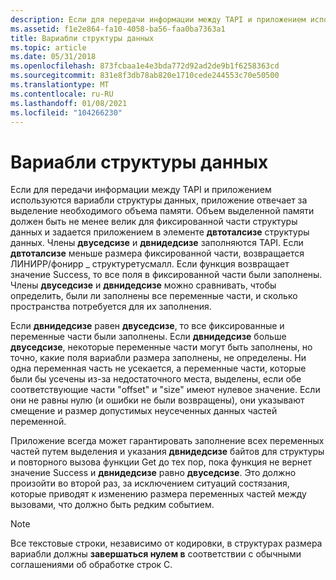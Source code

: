 ```yaml
---
description: Если для передачи информации между TAPI и приложением используются вариабли структуры данных, приложение отвечает за выделение необходимого объема памяти.
ms.assetid: f1e2e864-fa10-4058-ba56-faa0ba7363a1
title: Вариабли структуры данных
ms.topic: article
ms.date: 05/31/2018
ms.openlocfilehash: 873fcbaa1e4e3bda772d92ad2de9b1f6258363cd
ms.sourcegitcommit: 831e8f3db78ab820e1710cede244553c70e50500
ms.translationtype: MT
ms.contentlocale: ru-RU
ms.lasthandoff: 01/08/2021
ms.locfileid: "104266230"
---
```

# <a name="variably-sized-data-structures"></a>Вариабли структуры данных

Если для передачи информации между TAPI и приложением используются вариабли структуры данных, приложение отвечает за выделение необходимого объема памяти. Объем выделенной памяти должен быть не менее велик для фиксированной части структуры данных и задается приложением в элементе **двтоталсизе** структуры данных. Члены **двуседсизе** и **двнидедсизе** заполняются TAPI. Если **двтоталсизе** меньше размера фиксированной части, возвращается ЛИНИРР/фонирр \_ структуретусмалл. Если функция возвращает значение Success, то все поля в фиксированной части были заполнены. Члены **двуседсизе** и **двнидедсизе** можно сравнивать, чтобы определить, были ли заполнены все переменные части, и сколько пространства потребуется для их заполнения.

Если **двнидедсизе** равен **двуседсизе**, то все фиксированные и переменные части были заполнены. Если **двнидедсизе** больше **двуседсизе**, некоторые переменные части могут быть заполнены, но точно, какие поля вариабли размера заполнены, не определены. Ни одна переменная часть не усекается, а переменные части, которые были бы усечены из-за недостаточного места, выделены, если обе соответствующие части "offset" и "size" имеют нулевое значение. Если они не равны нулю (и ошибки не были возвращены), они указывают смещение и размер допустимых неусеченных данных частей переменной.

Приложение всегда может гарантировать заполнение всех переменных частей путем выделения и указания **двнидедсизе** байтов для структуры и повторного вызова функции Get до тех пор, пока функция не вернет значение Success и **двнидедсизе** равно **двуседсизе**. Это должно произойти во второй раз, за исключением ситуаций состязания, которые приводят к изменению размера переменных частей между вызовами, что должно быть редким событием.

> [!Note]  
> Все текстовые строки, независимо от кодировки, в структурах размера вариабли должны **завершаться нулем в** соответствии с обычными соглашениями об обработке строк C.

 

 

 



